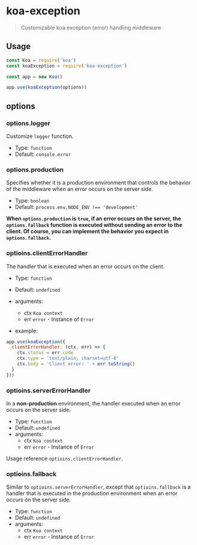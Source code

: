 # koa-exception

> Customizable koa exception (error) handling middleware

## Usage

```js
const Koa = require('koa')
const koaException = require('koa-exception')

const app = new Koa()

app.use(koaException(options))
```

## options

### options.logger

Customize `logger` function.

- Type: `function`
- Default: `console.error`

### options.production

Specifies whether it is a production environment that controls the behavior of the middleware when an error occurs on the server side.

- Type: `boolean`
- Default: `process.env.NODE_ENV !== 'development'`

**When `options.production` is `true`, if an error occurs on the server, the `options.fallback` function is executed without sending an error to the client. Of course, you can implement the behavior you expect in `options.fallback`.**

### optioins.clientErrorHandler

The handler that is executed when an error occurs on the client.

- Type: `function`
- Default: `undefined`
- arguments:
  - ctx `Koa context`
  - err `error` - Instance of `Error`

- example:

```js
app.use(koaException({
  clientErrorHandler: (ctx, err) => {
    ctx.status = err.code
    ctx.type = 'text/plain; charset=utf-8'
    ctx.body = 'Client error: ' + err.toString()
  }
}))
```

### optioins.serverErrorHandler

In a **non-production** environment, the handler executed when an error occurs on the server side.

- Type: `function`
- Default: `undefined`
- arguments:
  - ctx `Koa context`
  - err `error` - Instance of `Error`

Usage reference `optioins.clientErrorHandler`.

### optioins.fallback

Similar to `optioins.serverErrorHandler`, except that `optioins.fallback` is a handler that is executed in the production environment when an error occurs on the server side.

- Type: `function`
- Default: `undefined`
- arguments:
  - ctx `Koa context`
  - err `error` - Instance of `Error`